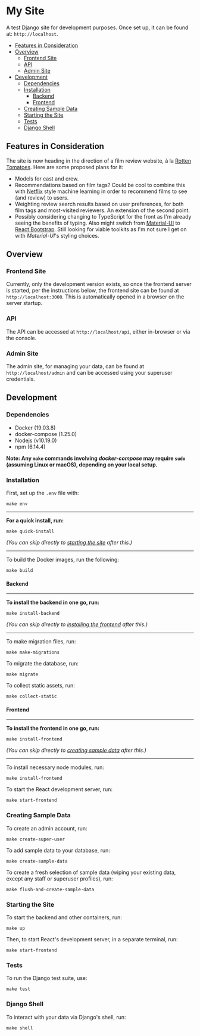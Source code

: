 # My Site

A test Django site for development purposes. Once set up, it can be found at:
`http://localhost`.

- [Features in Consideration](#features-in-consideration)
- [Overview](#overview)
  - [Frontend Site](#frontend-site)
  - [API](#api)
  - [Admin Site](#admin-site)
- [Development](#development)
  - [Dependencies](#dependencies)
  - [Installation](#installation)
    - [Backend](#backend)
    - [Frontend](#frontend)
  - [Creating Sample Data](#creating-sample-data)
  - [Starting the Site](#starting-the-site)
  - [Tests](#tests)
  - [Django Shell](#django-shell)


## Features in Consideration

The site is now heading in the direction of a film review website, à la [Rotten
Tomatoes](https://www.rottentomatoes.com/). Here are some proposed plans for it:

- Models for cast and crew.
- Recommendations based on film tags? Could be cool to combine this with 
  [Netflix](https://www.netflix.com) style machine learning in order to
  recommend films to see (and review) to users.
- Weighting review search results based on user preferences, for both film tags
  and most-visited reviewers. An extension of the second point.
- Possibly considering changing to TypeScript for the front as I'm already
  seeing the benefits of typing. Also might switch from [Material-UI](https://material-ui.com/)
  to [React Bootstrap](https://react-bootstrap.github.io/). Still looking for
  viable toolkits as I'm not sure I get on with _Material-UI_'s styling choices.


## Overview

### Frontend Site

Currently, only the development version exists, so once the frontend server is
started, per the instructions below, the frontend site can be found at 
`http://localhost:3000`. This is automatically opened in a browser on the 
server startup.

### API

The API can be accessed at `http://localhost/api`, either in-browser or via
the console.

### Admin Site

The admin site, for managing your data, can be found at `http://localhost/admin` 
and can be accessed using your superuser credentials.


## Development

### Dependencies

- Docker (19.03.8)
- docker-compose (1.25.0)
- Nodejs (v10.19.0)
- npm (6.14.4)

**Note: Any `make` commands involving _docker-compose_ may require `sudo` 
(assuming Linux or macOS), depending on your local setup.**

### Installation

First, set up the `.env` file with:
```
make env
```

___
**For a quick install, run:**
```
make quick-install
```
_(You can skip directly to [starting the site](#starting-the-site) after this.)_
___

To build the Docker images, run the following:
```
make build
```

#### Backend

___
**To install the backend in one go, run:**
```
make install-backend
```
_(You can skip directly to [installing the frontend](#frontend) after this.)_
___

To make migration files, run:
```
make make-migrations
```

To migrate the database, run:
```
make migrate
```

To collect static assets, run:
```
make collect-static
```

#### Frontend

___
**To install the frontend in one go, run:**
```
make install-frontend
```
_(You can skip directly to [creating sample data](#creating-sample-data) after this.)_
___

To install necessary node modules, run:
```
make install-frontend
```

To start the React development server, run:
```
make start-frontend
```

### Creating Sample Data

To create an admin account, run:
```
make create-super-user
```

To add sample data to your database, run:
```
make create-sample-data
```

To create a fresh selection of sample data (wiping your existing data, except 
any staff or superuser profiles), run:
```
make flush-and-create-sample-data
```

### Starting the Site

To start the backend and other containers, run:
```
make up
```

Then, to start React's development server, in a separate terminal, run:
```
make start-frontend
```


### Tests

To run the Django test suite, use:
```
make test
```

### Django Shell

To interact with your data via Django's shell, run:
```
make shell
```

